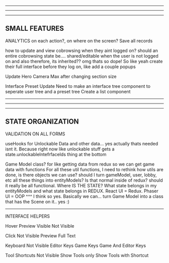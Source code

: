 --------------------------------------------------------------------------------------
--------------------------------------------------------------------------------------
--------------------------------------------------------------------------------------
SMALL FEATURES
--------------------------------------------------------------------------------------

ANALYTICS on each action?, on where on the screen? Save all records

how to update and view cobrowsing when they aint logged on?
should an entire cobrowsing state be.... shared/editable when the user is not logged on
and also therefore, its inherited?? omg thats so dope! So like yeah create their full interface before they log on, like add a couple popups

Update Hero Camera Max after changing section size

Interface Preset Update
  Need to make an interface tree component to seperate user tree and a preset tree
  Create a list component

--------------------------------------------------------------------------------------
--------------------------------------------------------------------------------------
--------------------------------------------------------------------------------------
STATE ORGANIZATION
--------------------------------------------------------------------------------------

VALIDATION ON ALL FORMS

useHooks for Unlockable Data and other data... yes actually thats needed isnt it. Because right now like unlockable stuff gets a state.unlockableIntefrfaceIds thing at the bottom

Game Model class? for like getting data from redux so we can get game data with functions
For all these util functions, I need to rethink how utils are done, is there objects we can use? should I turn gameModel, user, lobby, etc all these things into entityModels? Is that normal inside of redux? should it really be all functional. Where IS THE STATE? What state belongs in my entityModels and what state belongs in REDUX. React UI = Redux. Phaser UI = OOP
^^^
I think so yes. Basically we can... turn Game Model into a class that has the Scene on it.. yes :)

-----


INTERFACE HELPERS

Hover Preview
  Visible
  Not Visible

Click
  Not Visible
  Preview
  Full Text 

Keyboard
  Not Visible
  Editor Keys
  Game Keys
  Game And Editor Keys

Tool Shortcuts
  Not Visible
  Show Tools only
  Show Tools with Shortcut